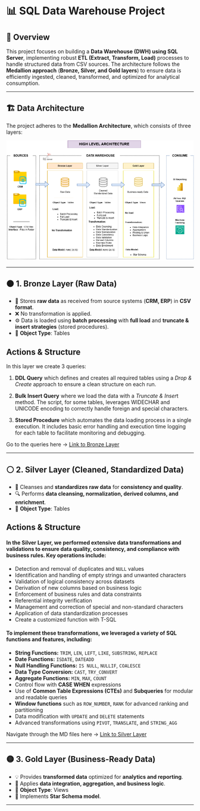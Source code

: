 # 📊 SQL Data Warehouse Project

## 📝 Overview

This project focuses on building a **Data Warehouse (DWH) using SQL Server**, implementing robust **ETL (Extract, Transform, Load)** processes to handle structured data from CSV sources. The architecture follows the **Medallion approach** (**Bronze, Silver, and Gold layers**) to ensure data is efficiently ingested, cleaned, transformed, and optimized for analytical consumption.

---

## 🏗 Data Architecture

The project adheres to the **Medallion Architecture**, which consists of three layers:

![DWH Architecture](https://github.com/StefanoN98/SQL-Project-E-Commerce-Case/blob/c4e925639293741cf214c78f33915c4fa52f9147/01.%20DATA%20WAREHOUSE%20PROJECT/Docs/Images/img%20DWH%20E-Commerce%20Architecture.png)

---

## 🟤 1. Bronze Layer (Raw Data)
- 📂 Stores **raw data** as received from source systems (**CRM, ERP**) in **CSV format**.
- ❌ No transformation is applied.
- ⚙ Data is loaded using **batch processing** with **full load** and **truncate & insert strategies** (stored procedures).
- 📌 **Object Type**: Tables

## Actions & Structure
In this layer we create 3 queries:
1.  **DDL Query** which defines and creates all required tables using a *Drop & Create* approach to ensure a clean structure on each run.
    
2.  **Bulk Insert Query** where we load the data with a *Truncate & Inser*t method. The script, for some tables, leverages WIDECHAR and UNICODE encoding to correctly handle foreign and special characters.
   
3.  **Stored Procedure** which automates the data loading process in a single execution. It includes basic error handling and execution time logging for each table to facilitate monitoring and debugging.

Go to the queries here → [Link to Bronze Layer](https://github.com/StefanoN98/SQL-Project-E-Commerce-Case/tree/ce06201f91f38249af06ede66cc731f41238aa3a/01.%20DATA%20WAREHOUSE%20PROJECT/Scripts/Bronze%20Layer)



---

## ⚪ 2. Silver Layer (Cleaned, Standardized Data)
- 🧹 Cleanses and **standardizes raw data** for **consistency and quality**.
- 🔍 Performs **data cleansing, normalization, derived columns, and enrichment**.
- 📌 **Object Type**: Tables


## Actions & Structure
#### In the Silver Layer, we performed extensive data transformations and validations to ensure data quality, consistency, and compliance with business rules. Key operations include:

- Detection and removal of duplicates and `NULL` values  
- Identification and handling of empty strings and unwanted characters  
- Validation of logical consistency across datasets  
- Derivation of new columns based on business logic  
- Enforcement of business rules and data constraints  
- Referential integrity verification  
- Management and correction of special and non-standard characters  
- Application of data standardization processes
- Create a customized function with T-SQL

#### To implement these transformations, we leveraged a variety of SQL functions and features, including:

- **String Functions:** `TRIM`, `LEN`, `LEFT`, `LIKE`, `SUBSTRING`, `REPLACE`  
- **Date Functions:** `ISDATE`, `DATEADD`  
- **Null Handling Functions:** `IS NULL`, `NULLIF`, `COALESCE`  
- **Data Type Conversion:** `CAST`, `TRY_CONVERT`  
- **Aggregate Functions:** `MIN`, `MAX`, `COUNT`  
- Control flow with **CASE WHEN** expressions  
- Use of **Common Table Expressions (CTEs)** and **Subqueries** for modular and readable queries  
- **Window functions** such as `ROW_NUMBER`, `RANK` for advanced ranking and partitioning  
- Data modification with `UPDATE` and `DELETE` statements  
- Advanced transformations using `PIVOT`, `TRANSLATE`, and `STRING_AGG`

Navigate through the MD files here → [Link to Silver Layer](https://github.com/StefanoN98/SQL-Project-E-Commerce-Case/tree/46f5287bd3279cd447c0c5bde24508ce63af889e/01.%20DATA%20WAREHOUSE%20PROJECT/Scripts/Silver%20Layer)

---

## 🟡 3. Gold Layer (Business-Ready Data)
- 💡 Provides **transformed data** optimized for **analytics and reporting**.
- 🔄 Applies **data integration, aggregation, and business logic**.
- 📌 **Object Type**: Views 
- 🌟 Implements **Star Schema model**.

---

